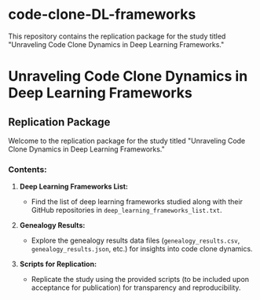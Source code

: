 # code-clone-DL-frameworks
This repository contains the replication package for the study titled "Unraveling Code Clone Dynamics in Deep Learning Frameworks."

# Unraveling Code Clone Dynamics in Deep Learning Frameworks

## Replication Package

Welcome to the replication package for the study titled "Unraveling Code Clone Dynamics in Deep Learning Frameworks."

### Contents:

1. **Deep Learning Frameworks List:**
   - Find the list of deep learning frameworks studied along with their GitHub repositories in `deep_learning_frameworks_list.txt`.

2. **Genealogy Results:**
   - Explore the genealogy results data files (`genealogy_results.csv`, `genealogy_results.json`, etc.) for insights into code clone dynamics.

3. **Scripts for Replication:**
   - Replicate the study using the provided scripts (to be included upon acceptance for publication) for transparency and reproducibility.
